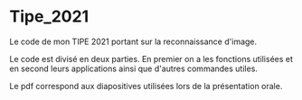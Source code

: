 # Tipe_2021
Le code de mon TIPE 2021 portant sur la reconnaissance d'image.

Le code est divisé en deux parties. En premier on a les fonctions utilisées et en second leurs applications ainsi que d'autres commandes utiles.

Le pdf correspond aux diapositives utilisées lors de la présentation orale.
